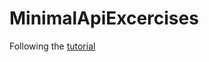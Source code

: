 # MinimalApiExcercises

Following the [tutorial](https://learn.microsoft.com/en-us/aspnet/core/tutorials/min-web-api?view=aspnetcore-7.0&tabs=visual-studio)